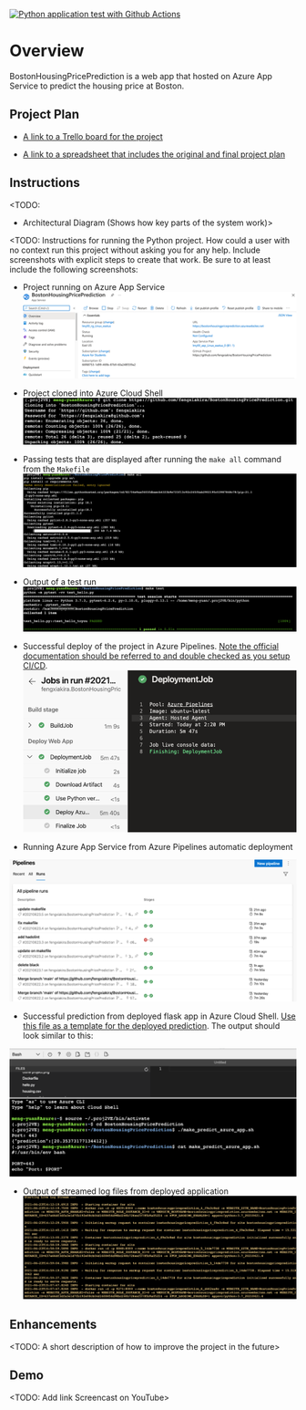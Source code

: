 
[![Python application test with Github Actions](https://github.com/fengxiakira/BostonHousingPricePrediction/actions/workflows/python-app.yml/badge.svg)](https://github.com/fengxiakira/BostonHousingPricePrediction/actions/workflows/python-app.yml)
# Overview

BostonHousingPricePrediction is a web app that hosted on Azure App Service to predict the housing price at Boston.

## Project Plan


* [A link to a Trello board for the project](https://trello.com/b/f0h9Nuuu/az2-build-ci-cd-pipeline-5-29)


* [A link to a spreadsheet that includes the original and final project plan](https://docs.google.com/spreadsheets/d/1dWaVzakvCpGNrWAXU-JxqgsjDw-sZNddCc69C8quTYc/edit#gid=596363533)

## Instructions

<TODO:  
* Architectural Diagram (Shows how key parts of the system work)>

<TODO:  Instructions for running the Python project.  How could a user with no context run this project without asking you for any help.  Include screenshots with explicit steps to create that work. Be sure to at least include the following screenshots:

* Project running on Azure App Service
![APP SERVICE](/app_service.png)

* Project cloned into Azure Cloud Shell
![clone](/cloneproject.png)

* Passing tests that are displayed after running the `make all` command from the `Makefile`
![all](/make.png)

* Output of a test run
![test](/passing_tests.png)

* Successful deploy of the project in Azure Pipelines.  [Note the official documentation should be referred to and double checked as you setup CI/CD](https://docs.microsoft.com/en-us/azure/devops/pipelines/ecosystems/python-webapp?view=azure-devops).
![deploy](/successful_deployment.png)

* Running Azure App Service from Azure Pipelines automatic deployment

![azurepiplines](./azpipeline-result.png)

* Successful prediction from deployed flask app in Azure Cloud Shell.  [Use this file as a template for the deployed prediction](https://github.com/udacity/nd082-Azure-Cloud-DevOps-Starter-Code/blob/master/C2-AgileDevelopmentwithAzure/project/starter_files/flask-sklearn/make_predict_azure_app.sh).
The output should look similar to this:

![prediction](./successful_prediction.png)
* Output of streamed log files from deployed application
![logtail](./log-tail.png)
> 

## Enhancements

<TODO: A short description of how to improve the project in the future>

## Demo 

<TODO: Add link Screencast on YouTube>


